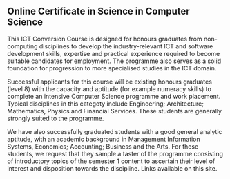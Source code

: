  ## Online Certificate in Science in Computer Science
 This ICT Conversion Course is designed for honours graduates from non-computing disciplines to develop the industry-relevant ICT and software development skills, expertise and practical experience required to become suitable candidates for employment. The programme also serves as a solid foundation for progression to more specialised studies in the ICT domain.

 Successful applicants for this course will be existing honours graduates (level 8) with the capacity and aptitude (for example numeracy skills) to complete an intensive Computer Science programme and work placement. Typical disciplines in this categoty include Engineering; Architecture; Mathematics, Physics and Financial Services. These students are generally strongly suited to the programme.

 We have also successfully graduated students with a good general analytic aptitude, with an academic background in Management Information Systems, Economics; Accounting; Business and the Arts. For these students, we request that they sample a taster of the programme consisting of introductory topics of the semester 1 content to ascertain their level of interest and disposition towards the discipline. Links available on this site.